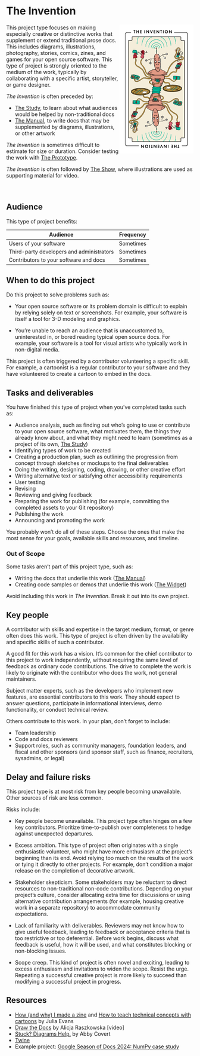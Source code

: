 # The Invention

<img width=200px align="right" src="images/the_invention.png" 
alt="The Invention: a robot with many arms holding various objects like sock puppets, playing cards, an MP3 player, a tray with tools on it, and a magazine">

This project type focuses on making especially creative or distinctive works that supplement or extend traditional prose docs.
This includes diagrams, illustrations, photography, stories, comics, zines, and games for your open source software.
This type of project is strongly oriented to the medium of the work, typically by collaborating with a specific artist, storyteller, or game designer.

_The Invention_ is often preceded by:

- [The Study](./study.md), to learn about what audiences would be helped by non-traditional docs
- [The Manual](./manual.md), to write docs that may be supplemented by diagrams, illustrations, or other artwork

_The Invention_ is sometimes difficult to estimate for size or duration.
Consider testing the work with [The Prototype](./prototype.md).

_The Invention_ is often followed by [The Show](./show.md), where illustrations are used as supporting material for video.
<br>
<br>
<br>

## Audience

This type of project benefits:

<table>
  <thead>
    <tr>
      <th>Audience</th>
      <th>Frequency</th>
    </tr>
  </thead>
  <tbody>
    <tr>
      <td>Users of your software</td>
      <td>Sometimes</td>
    </tr>
    <tr>
      <td>Third-party developers and administrators</td>
      <td>Sometimes</td>
    </tr>
    <tr>
      <td>Contributors to your software and docs</td>
      <td>Sometimes</td>
    </tr>
  </tbody>
</table>

## When to do this project

Do this project to solve problems such as:

- Your open source software or its problem domain is difficult to explain by relying solely on text or screenshots.
  For example, your software is itself a tool for 3-D modeling and graphics.

- You’re unable to reach an audience that is unaccustomed to, uninterested in, or bored reading typical open source docs.
  For example, your software is a tool for visual artists who typically work in non-digital media.

This project is often triggered by a contributor volunteering a specific skill.
For example, a cartoonist is a regular contributor to your software and they have volunteered to create a cartoon to embed in the docs.

## Tasks and deliverables

You have finished this type of project when you’ve completed tasks such as:

- Audience analysis, such as finding out who’s going to use or contribute to your open source software, what motivates them, the things they already know about, and what they might need to learn (sometimes as a project of its own, [The Study](./study.md))
- Identifying types of work to be created
- Creating a production plan, such as outlining the progression from concept through sketches or mockups to the final deliverables
- Doing the writing, designing, coding, drawing, or other creative effort
- Writing alternative text or satisfying other accessibility requirements
- User testing
- Revising
- Reviewing and giving feedback
- Preparing the work for publishing (for example, committing the completed assets to your Git repository)
- Publishing the work
- Announcing and promoting the work

You probably won’t do all of these steps.
Choose the ones that make the most sense for your goals, available skills and resources, and timeline.

### Out of Scope

Some tasks aren’t part of this project type, such as:

- Writing the docs that underlie this work ([The Manual](./manual.md))
- Creating code samples or demos that underlie this work ([The Widget](./widget.md))

Avoid including this work in _The Invention_.
Break it out into its own project.

## Key people

A contributor with skills and expertise in the target medium, format, or genre often does this work.
This type of project is often driven by the availability and specific skills of such a contributor.

A good fit for this work has a vision.
It’s common for the chief contributor to this project to work independently, without requiring the same level of feedback as ordinary code contributions.
The drive to complete the work is likely to originate with the contributor who does the work, not general maintainers.

Subject matter experts, such as the developers who implement new features, are essential contributors to this work.
They should expect to answer questions, participate in informational interviews, demo functionality, or conduct technical review.

Others contribute to this work. In your plan, don’t forget to include:

- Team leadership
- Code and docs reviewers
- Support roles, such as community managers, foundation leaders, and fiscal and other sponsors (and sponsor staff, such as finance, recruiters, sysadmins, or legal)

## Delay and failure risks

This project type is at most risk from key people becoming unavailable.
Other sources of risk are less common.

Risks include:

- Key people become unavailable.
  This project type often hinges on a few key contributors.
  Prioritize time-to-publish over completeness to hedge against unexpected departures.

- Excess ambition.
  This type of project often originates with a single enthusiastic volunteer, who might have more enthusiasm at the project’s beginning than its end.
  Avoid relying too much on the results of the work or tying it directly to other projects.
  For example, don’t condition a major release on the completion of decorative artwork.

- Stakeholder skepticism.
  Some stakeholders may be reluctant to direct resources to non-traditional non-code contributions.
  Depending on your project’s culture, consider allocating extra time for discussions or using alternative contribution arrangements (for example, housing creative work in a separate repository) to accommodate community expectations.

- Lack of familiarity with deliverables.
  Reviewers may not know how to give useful feedback, leading to feedback or acceptance criteria that is too restrictive or too deferential.
  Before work begins, discuss what feedback is useful, how it will be used, and what constitutes blocking or non-blocking issues.

- Scope creep.
  This kind of project is often novel and exciting, leading to excess enthusiasm and invitations to widen the scope.
  Resist the urge.
  Repeating a successful creative project is more likely to succeed than modifying a successful project in progress.

## Resources

- [How (and why) I made a zine](https://jvns.ca/blog/2016/08/29/how-i-made-a-zine/) and [How to teach technical concepts with cartoons](https://jvns.ca/teach-tech-with-cartoons/) by Julia Evans
- [Draw the Docs](https://www.writethedocs.org/videos/portland/2019/draw-the-docs-alicja-raszkowska/) by Alicja Raszkowska \[video\]
- [Stuck? Diagrams Help.](https://abbycovert.com/stuck/) by Abby Covert
- [Twine](https://twinery.org/)
- Example project: [Google Season of Docs 2024: NumPy case study](https://github.com/numpy/numpy/wiki/Google-Season-of-Docs-2024:-NumPy-case-study)
